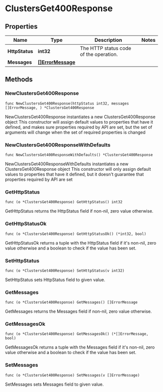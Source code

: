 # ClustersGet400Response

## Properties

|Name | Type | Description | Notes|
|------------ | ------------- | ------------- | -------------|
|**HttpStatus** | **int32** | The HTTP status code of the operation. | |
|**Messages** | [**[]ErrorMessage**](ErrorMessage.md) |  | |

## Methods

### NewClustersGet400Response

`func NewClustersGet400Response(httpStatus int32, messages []ErrorMessage, ) *ClustersGet400Response`

NewClustersGet400Response instantiates a new ClustersGet400Response object
This constructor will assign default values to properties that have it defined,
and makes sure properties required by API are set, but the set of arguments
will change when the set of required properties is changed

### NewClustersGet400ResponseWithDefaults

`func NewClustersGet400ResponseWithDefaults() *ClustersGet400Response`

NewClustersGet400ResponseWithDefaults instantiates a new ClustersGet400Response object
This constructor will only assign default values to properties that have it defined,
but it doesn't guarantee that properties required by API are set

### GetHttpStatus

`func (o *ClustersGet400Response) GetHttpStatus() int32`

GetHttpStatus returns the HttpStatus field if non-nil, zero value otherwise.

### GetHttpStatusOk

`func (o *ClustersGet400Response) GetHttpStatusOk() (*int32, bool)`

GetHttpStatusOk returns a tuple with the HttpStatus field if it's non-nil, zero value otherwise
and a boolean to check if the value has been set.

### SetHttpStatus

`func (o *ClustersGet400Response) SetHttpStatus(v int32)`

SetHttpStatus sets HttpStatus field to given value.


### GetMessages

`func (o *ClustersGet400Response) GetMessages() []ErrorMessage`

GetMessages returns the Messages field if non-nil, zero value otherwise.

### GetMessagesOk

`func (o *ClustersGet400Response) GetMessagesOk() (*[]ErrorMessage, bool)`

GetMessagesOk returns a tuple with the Messages field if it's non-nil, zero value otherwise
and a boolean to check if the value has been set.

### SetMessages

`func (o *ClustersGet400Response) SetMessages(v []ErrorMessage)`

SetMessages sets Messages field to given value.



